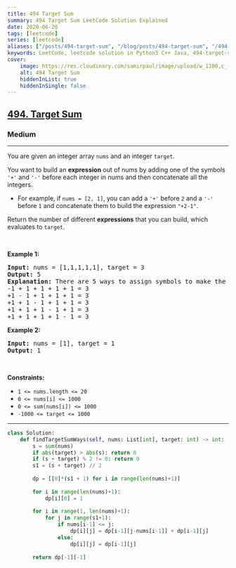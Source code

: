 ```yaml
---
title: 494 Target Sum
summary: 494 Target Sum LeetCode Solution Explained
date: 2020-06-20
tags: [leetcode]
series: [leetcode]
aliases: ["/posts/494-target-sum", "/blog/posts/494-target-sum", "/494-target-sum"]
keywords: LeetCode, leetcode solution in Python3 C++ Java, 494-target-sum solution
cover:
    image: https://res.cloudinary.com/samirpaul/image/upload/w_1100,c_fit,co_rgb:FFFFFF,l_text:Arial_70_bold:494 Target Sum/problem-solving.webp
    alt: 494 Target Sum
    hiddenInList: true
    hiddenInSingle: false
---
```



<h2><a href="https://leetcode.com/problems/target-sum/">494. Target Sum</a></h2><h3>Medium</h3><hr><div><p>You are given an integer array <code>nums</code> and an integer <code>target</code>.</p>

<p>You want to build an <strong>expression</strong> out of nums by adding one of the symbols <code>'+'</code> and <code>'-'</code> before each integer in nums and then concatenate all the integers.</p>

<ul>
	<li>For example, if <code>nums = [2, 1]</code>, you can add a <code>'+'</code> before <code>2</code> and a <code>'-'</code> before <code>1</code> and concatenate them to build the expression <code>"+2-1"</code>.</li>
</ul>

<p>Return the number of different <strong>expressions</strong> that you can build, which evaluates to <code>target</code>.</p>

<p>&nbsp;</p>
<p><strong>Example 1:</strong></p>

<pre><strong>Input:</strong> nums = [1,1,1,1,1], target = 3
<strong>Output:</strong> 5
<strong>Explanation:</strong> There are 5 ways to assign symbols to make the sum of nums be target 3.
-1 + 1 + 1 + 1 + 1 = 3
+1 - 1 + 1 + 1 + 1 = 3
+1 + 1 - 1 + 1 + 1 = 3
+1 + 1 + 1 - 1 + 1 = 3
+1 + 1 + 1 + 1 - 1 = 3
</pre>

<p><strong>Example 2:</strong></p>

<pre><strong>Input:</strong> nums = [1], target = 1
<strong>Output:</strong> 1
</pre>

<p>&nbsp;</p>
<p><strong>Constraints:</strong></p>

<ul>
	<li><code>1 &lt;= nums.length &lt;= 20</code></li>
	<li><code>0 &lt;= nums[i] &lt;= 1000</code></li>
	<li><code>0 &lt;= sum(nums[i]) &lt;= 1000</code></li>
	<li><code>-1000 &lt;= target &lt;= 1000</code></li>
</ul>
</div>

---




```python
class Solution:
    def findTargetSumWays(self, nums: List[int], target: int) -> int:
        s = sum(nums)
        if abs(target) > abs(s): return 0
        if (s + target) % 2 != 0: return 0
        s1 = (s + target) // 2
        
        dp = [[0]*(s1 + 1) for i in range(len(nums)+1)]
        
        for i in range(len(nums)+1):
            dp[i][0] = 1 
        
        for i in range(1, len(nums)+1):
            for j in range(s1+1):
                if nums[i-1] <= j:
                    dp[i][j] = dp[i-1][j-nums[i-1]] + dp[i-1][j]
                else:
                    dp[i][j] = dp[i-1][j]
        
        return dp[-1][-1]
```

